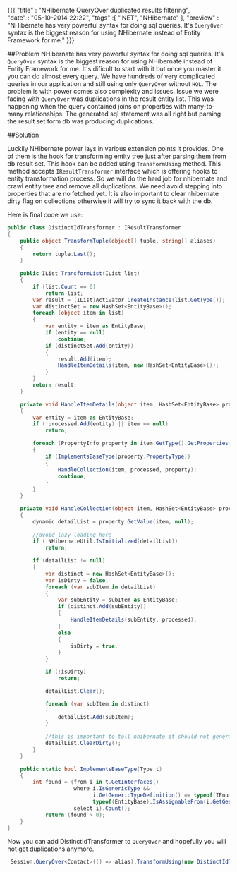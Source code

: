 ﻿{{{
    "title"    : "NHibernate QueryOver duplicated results filtering",  
    "date"     : "05-10-2014 22:22",
	"tags"	   :[ ".NET", "NHibernate" ],
	"preview"  : "NHibernate has very powerful syntax for doing sql queries. It's `QueryOver` syntax is the biggest reason for using NHibernate instead of Entity Framework for me."
}}}

##Problem
NHibernate has very powerful syntax for doing sql queries. It's `QueryOver` syntax is the biggest reason for using NHibernate instead of Entity Framework for me. It's dificult to start with it but once you master it you can do almost every query. We have hundreds of very complicated queries in our application and still using only `QueryOver` without `HQL`. The problem is with power comes also complexity and issues. Issue we were facing with `QueryOver` was duplications in the result entity list. This was happening when the query contained joins on properties with many-to-many relationships. The generated sql statement was all right but parsing the result set form db was producing duplications.

##Solution

Luckily NHibernate power lays in various extension points it provides. One of them is the hook for transforming entity tree just after parsing them from db result set. This hook can be added using `TransformUsing` method. This method accepts `IResultTransformer` interface which is offering hooks to entity transformation process. So we will do the hard job for nhibernate and crawl entity tree and remove all duplications. We need avoid stepping into properties that are no fetched yet. It is also important to clear nhibernate dirty flag on collections otherwise it will try to sync it back with the db.

Here is final code we use:
```c#
public class DistinctIdTransformer : IResultTransformer
{
    public object TransformTuple(object[] tuple, string[] aliases)
    {
        return tuple.Last();
    }
    
    public IList TransformList(IList list)
    {
        if (list.Count == 0)
            return list;
        var result = (IList)Activator.CreateInstance(list.GetType());
        var distinctSet = new HashSet<EntityBase>();
        foreach (object item in list)
        {
            var entity = item as EntityBase;
            if (entity == null)
                continue;
            if (distinctSet.Add(entity))
            {
                result.Add(item);
                HandleItemDetails(item, new HashSet<EntityBase>());
            }
        }
        return result;
    }

    private void HandleItemDetails(object item, HashSet<EntityBase> processed)
    {
        var entity = item as EntityBase;
        if (!processed.Add(entity) || item == null)
            return;

        foreach (PropertyInfo property in item.GetType().GetProperties())
        {
            if (ImplementsBaseType(property.PropertyType))
            {
                HandleCollection(item, processed, property);
                continue;
            }
        }
    }

    private void HandleCollection(object item, HashSet<EntityBase> processed, PropertyInfo property)
    {
        dynamic detailList = property.GetValue(item, null);
        
        //avoid lazy loading here
        if (!NHibernateUtil.IsInitialized(detailList))
            return;

        if (detailList != null)
        {
            var distinct = new HashSet<EntityBase>();
            var isDirty = false;
            foreach (var subItem in detailList)
            {
                var subEntity = subItem as EntityBase;
                if (distinct.Add(subEntity))
                {
                    HandleItemDetails(subEntity, processed);
                }
                else
                {
                    isDirty = true;
                }
            }

            if (!isDirty)
                return;

            detailList.Clear();

            foreach (var subItem in distinct)
            {
                detailList.Add(subItem);
            }
            
            //this is important to tell nhibernate it should not generate any udates
            detailList.ClearDirty();
        }
    }

    public static bool ImplementsBaseType(Type t)
    {
        int found = (from i in t.GetInterfaces()
                     where i.IsGenericType &&
                           i.GetGenericTypeDefinition() == typeof(IEnumerable<>) &&
                           typeof(EntityBase).IsAssignableFrom(i.GetGenericArguments()[0])
                     select i).Count();
            return (found > 0);
    }
}
```

Now you can add DistinctIdTransformer to `QueryOver` and hopefully you will not get duplications anymore.
```c#
 Session.QueryOver<Contact>(() => alias).TransformUsing(new DistinctIdTransformer());
```
